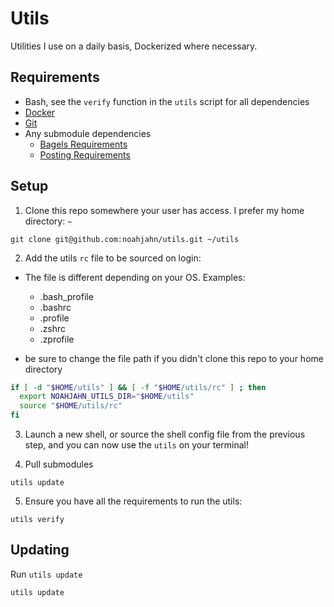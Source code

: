 # Utils

Utilities I use on a daily basis, Dockerized where necessary.

## Requirements

- Bash, see the `verify` function in the `utils` script for all dependencies
- [Docker](https://docs.docker.com/get-docker/)
- [Git](https://git-scm.com/downloads)
- Any submodule dependencies
  - [Bagels Requirements](https://github.com/noahjahn/bagels?tab=readme-ov-file#requirements)
  - [Posting Requirements](https://github.com/noahjahn/posting?tab=readme-ov-file#requirements)

## Setup

1. Clone this repo somewhere your user has access. I prefer my home directory: `~`

```shell
git clone git@github.com:noahjahn/utils.git ~/utils
```

2. Add the utils `rc` file to be sourced on login:

- The file is different depending on your OS. Examples:

  - .bash_profile
  - .bashrc
  - .profile
  - .zshrc
  - .zprofile

- be sure to change the file path if you didn't clone this repo to your home directory

```bash
if [ -d "$HOME/utils" ] && [ -f "$HOME/utils/rc" ] ; then
  export NOAHJAHN_UTILS_DIR="$HOME/utils"
  source "$HOME/utils/rc"
fi
```

3. Launch a new shell, or source the shell config file from the previous step, and you can now use the `utils` on your terminal!

4. Pull submodules

```shell
utils update
```

5. Ensure you have all the requirements to run the utils:

```shell
utils verify
```

## Updating

Run `utils update`

```shell
utils update
```
